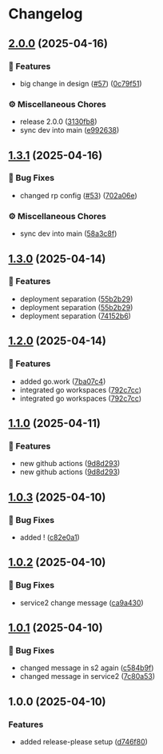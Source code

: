 # Changelog

## [2.0.0](https://github.com/elliehashemi/release-please-mono-repo-sample/compare/service2-v1.3.1...service2-v2.0.0) (2025-04-16)


### 🚀 Features

* big change in design ([#57](https://github.com/elliehashemi/release-please-mono-repo-sample/issues/57)) ([0c79f51](https://github.com/elliehashemi/release-please-mono-repo-sample/commit/0c79f51c967163b605d1d300dc75a60201289dad))


### ⚙️ Miscellaneous Chores

* release 2.0.0 ([3130fb8](https://github.com/elliehashemi/release-please-mono-repo-sample/commit/3130fb82a061f907f5abfa901892702f2e4d427b))
* sync dev into main ([e992638](https://github.com/elliehashemi/release-please-mono-repo-sample/commit/e992638c6c4da3dbacd031b1e8b6e0e9cf2d5d08))

## [1.3.1](https://github.com/elliehashemi/release-please-mono-repo-sample/compare/service2-v1.3.0...service2-v1.3.1) (2025-04-16)


### 🐛 Bug Fixes

* changed rp config ([#53](https://github.com/elliehashemi/release-please-mono-repo-sample/issues/53)) ([702a06e](https://github.com/elliehashemi/release-please-mono-repo-sample/commit/702a06e1012a4055176108e70f61500a86ead9d1))


### ⚙️ Miscellaneous Chores

* sync dev into main ([58a3c8f](https://github.com/elliehashemi/release-please-mono-repo-sample/commit/58a3c8f9fb41cb08c193c43f656c8ce0f968e870))

## [1.3.0](https://github.com/elliehashemi/release-please-mono-repo-sample/compare/service2-v1.2.0...service2-v1.3.0) (2025-04-14)


### 🚀 Features

* deployment separation ([55b2b29](https://github.com/elliehashemi/release-please-mono-repo-sample/commit/55b2b295091a6e2b254748772034c835a30e3feb))
* deployment separation ([55b2b29](https://github.com/elliehashemi/release-please-mono-repo-sample/commit/55b2b295091a6e2b254748772034c835a30e3feb))
* deployment separation ([74152b6](https://github.com/elliehashemi/release-please-mono-repo-sample/commit/74152b6daccbbcfe7ece0fdc2684405a158d88ef))

## [1.2.0](https://github.com/elliehashemi/release-please-mono-repo-sample/compare/service2-v1.1.0...service2-v1.2.0) (2025-04-14)


### 🚀 Features

* added go.work ([7ba07c4](https://github.com/elliehashemi/release-please-mono-repo-sample/commit/7ba07c49cb30aebf5f40c853b83059d69e42e34b))
* integrated go workspaces ([792c7cc](https://github.com/elliehashemi/release-please-mono-repo-sample/commit/792c7cc6fef6aeefdd5eb0b6841d03d29f3cf53e))
* integrated go workspaces ([792c7cc](https://github.com/elliehashemi/release-please-mono-repo-sample/commit/792c7cc6fef6aeefdd5eb0b6841d03d29f3cf53e))

## [1.1.0](https://github.com/elliehashemi/release-please-mono-repo-sample/compare/service2-v1.0.3...service2-v1.1.0) (2025-04-11)


### 🚀 Features

* new github actions ([9d8d293](https://github.com/elliehashemi/release-please-mono-repo-sample/commit/9d8d29378663b400de60fdaa30e89af9d6ffc443))
* new github actions ([9d8d293](https://github.com/elliehashemi/release-please-mono-repo-sample/commit/9d8d29378663b400de60fdaa30e89af9d6ffc443))

## [1.0.3](https://github.com/elliehashemi/release-please-mono-repo-sample/compare/service2-v1.0.2...service2-v1.0.3) (2025-04-10)


### 🐛 Bug Fixes

* added ! ([c82e0a1](https://github.com/elliehashemi/release-please-mono-repo-sample/commit/c82e0a1eebdef027a1202ff764a23c4a14aa5fa1))

## [1.0.2](https://github.com/elliehashemi/release-please-mono-repo-sample/compare/service2-v1.0.1...service2-v1.0.2) (2025-04-10)


### 🐛 Bug Fixes

* service2 change message ([ca9a430](https://github.com/elliehashemi/release-please-mono-repo-sample/commit/ca9a4300c06ea2c999d64bc86cec16ba0977f110))

## [1.0.1](https://github.com/elliehashemi/release-please-mono-repo-sample/compare/service2-v1.0.0...service2-v1.0.1) (2025-04-10)


### 🐛 Bug Fixes

* changed message in s2 again ([c584b9f](https://github.com/elliehashemi/release-please-mono-repo-sample/commit/c584b9fe9449e844ccdc94d2fd5a978670b2617b))
* changed message in service2 ([7c80a53](https://github.com/elliehashemi/release-please-mono-repo-sample/commit/7c80a535f5ce0b4497c45fb7db7880401f7a96ec))

## 1.0.0 (2025-04-10)


### Features

* added release-please setup ([d746f80](https://github.com/elliehashemi/release-please-mono-repo-sample/commit/d746f80918c27ecc3fe581f690f406c784a9e50e))
